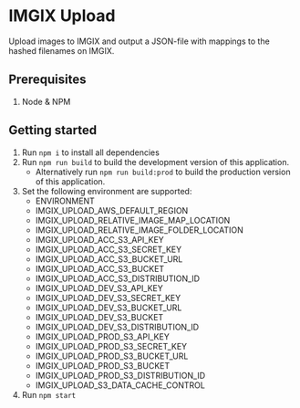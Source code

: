 # IMGIX Upload

Upload images to IMGIX and output a JSON-file with mappings to the hashed filenames on IMGIX.

## Prerequisites

1. Node & NPM

## Getting started

1. Run `npm i` to install all dependencies
1. Run `npm run build` to build the development version of this application.
   - Alternatively run `npm run build:prod` to build the production version of this application.
1. Set the following environment are supported:
   - ENVIRONMENT
   - IMGIX_UPLOAD_AWS_DEFAULT_REGION
   - IMGIX_UPLOAD_RELATIVE_IMAGE_MAP_LOCATION
   - IMGIX_UPLOAD_RELATIVE_IMAGE_FOLDER_LOCATION
   - IMGIX_UPLOAD_ACC_S3_API_KEY
   - IMGIX_UPLOAD_ACC_S3_SECRET_KEY
   - IMGIX_UPLOAD_ACC_S3_BUCKET_URL
   - IMGIX_UPLOAD_ACC_S3_BUCKET
   - IMGIX_UPLOAD_ACC_S3_DISTRIBUTION_ID
   - IMGIX_UPLOAD_DEV_S3_API_KEY
   - IMGIX_UPLOAD_DEV_S3_SECRET_KEY
   - IMGIX_UPLOAD_DEV_S3_BUCKET_URL
   - IMGIX_UPLOAD_DEV_S3_BUCKET
   - IMGIX_UPLOAD_DEV_S3_DISTRIBUTION_ID
   - IMGIX_UPLOAD_PROD_S3_API_KEY
   - IMGIX_UPLOAD_PROD_S3_SECRET_KEY
   - IMGIX_UPLOAD_PROD_S3_BUCKET_URL
   - IMGIX_UPLOAD_PROD_S3_BUCKET
   - IMGIX_UPLOAD_PROD_S3_DISTRIBUTION_ID
   - IMGIX_UPLOAD_S3_DATA_CACHE_CONTROL
1. Run `npm start`
